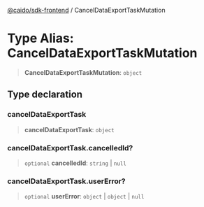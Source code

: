 [@caido/sdk-frontend](../index.md) / CancelDataExportTaskMutation

# Type Alias: CancelDataExportTaskMutation

> **CancelDataExportTaskMutation**: `object`

## Type declaration

### cancelDataExportTask

> **cancelDataExportTask**: `object`

### cancelDataExportTask.cancelledId?

> `optional` **cancelledId**: `string` \| `null`

### cancelDataExportTask.userError?

> `optional` **userError**: `object` \| `object` \| `null`
